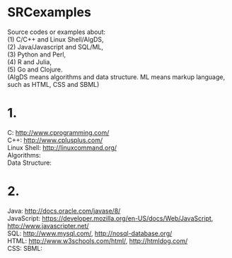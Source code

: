 # SRCexamples
Source codes or  examples about:                       
(1) C/C++ and Linux Shell/AlgDS,                       
(2) Java/Javascript and SQL/ML,                                     
(3) Python and Perl,                                
(4) R and Julia,                                
(5) Go and Clojure.                                    
(AlgDS means algorithms and data structure. ML means markup language, such as HTML, CSS and SBML)
                                              
                                              
 # 1.                          
 C: http://www.cprogramming.com/                               
 C++: http://www.cplusplus.com/                                
 Linux Shell: http://linuxcommand.org/                     
 Algorithms:         
 Data Structure:
                                                            
  # 2.                                                               
  Java: http://docs.oracle.com/javase/8/                                          
  JavaScript: https://developer.mozilla.org/en-US/docs/Web/JavaScript,  http://www.javascripter.net/                  
  SQL: http://www.mysql.com/, http://nosql-database.org/                                  
  HTML: http://www.w3schools.com/html/, http://htmldog.com/                  
  CSS:
  SBML:
  
  
 
